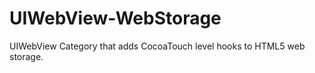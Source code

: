 UIWebView-WebStorage
====================

UIWebView Category that adds CocoaTouch level hooks to HTML5 web storage.
